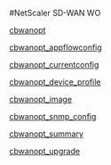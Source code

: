 #NetScaler SD-WAN WO

[cbwanopt](../netscaler-sd-wan-wo/cbwanopt.md)
[cbwanopt_appflowconfig](../netscaler-sd-wan-wo/cbwanopt_appflowconfig.md)
[cbwanopt_currentconfig](../netscaler-sd-wan-wo/cbwanopt_currentconfig.md)
[cbwanopt_device_profile](../netscaler-sd-wan-wo/cbwanopt_device_profile.md)
[cbwanopt_image](../netscaler-sd-wan-wo/cbwanopt_image.md)
[cbwanopt_snmp_config](../netscaler-sd-wan-wo/cbwanopt_snmp_config.md)
[cbwanopt_summary](../netscaler-sd-wan-wo/cbwanopt_summary.md)
[cbwanopt_upgrade](../netscaler-sd-wan-wo/cbwanopt_upgrade.md)


